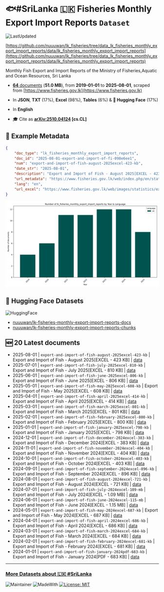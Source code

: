 # 🐟#SriLanka 🇱🇰 Fisheries Monthly Export Import Reports `Dataset`

![LastUpdated](https://img.shields.io/badge/last_updated-2025--10--26_14:07:38-green)

[https://github.com/nuuuwan/lk_fisheries/tree/data_lk_fisheries_monthly_export_import_reports/data/lk_fisheries_monthly_export_import_reports](https://github.com/nuuuwan/lk_fisheries/tree/data_lk_fisheries_monthly_export_import_reports/data/lk_fisheries_monthly_export_import_reports)

Monthly Fish Export and Import Reports of the Ministry of Fisheries,Aquatic and Ocean Resources, Sri Lanka

- [**64** documents](https://github.com/nuuuwan/lk_fisheries/tree/data_lk_fisheries_monthly_export_import_reports/data/lk_fisheries_monthly_export_import_reports) (**51.0 MB**), from **2019-01-01** to **2025-08-01**, scraped from [https://www.fisheries.gov.lk](https://www.fisheries.gov.lk)

- In **JSON**, **TXT** (17%), **Excel** (98%), **Tables** (6%) & **🤗 Hugging Face** (17%)

- In **English**

- 🎓 Cite as **[arXiv:2510.04124](https://arxiv.org/abs/2510.04124) [cs.CL]**

## 📝 Example Metadata

```json
{
    "doc_type": "lk_fisheries_monthly_export_import_reports",
    "doc_id": "2025-08-01-export-and-import-of-fi-098e6ee1",
    "num": "export-and-import-of-fish-august-2025excel-423-kb",
    "date_str": "2025-08-01",
    "description": "Export and Import of Fish - August 2025[EXCEL - 423 KB]",
    "url_metadata": "https://www.fisheries.gov.lk/web/index.php/en/statistics/export-import",
    "lang": "en",
    "url_excel": "https://www.fisheries.gov.lk/web/images/statistics/export/2025/EXPORT_and_IMPORT_REPORT_2025_AUGUST_1.xls"
}
```

![Chart](https://raw.githubusercontent.com/nuuuwan/lk_fisheries/refs/heads/data_lk_fisheries_monthly_export_import_reports/data/lk_fisheries_monthly_export_import_reports/docs_by_year_and_lang.png)

## 🤗 Hugging Face Datasets

![HuggingFace](https://img.shields.io/badge/-HuggingFace-FDEE21?style=for-the-badge&logo=HuggingFace)

- [nuuuwan/lk-fisheries-monthly-export-import-reports-docs](https://huggingface.co/datasets/nuuuwan/lk-fisheries-monthly-export-import-reports-docs)
- [nuuuwan/lk-fisheries-monthly-export-import-reports-chunks](https://huggingface.co/datasets/nuuuwan/lk-fisheries-monthly-export-import-reports-chunks)

## 🆕 20 Latest documents

- 2025-08-01 | `export-and-import-of-fish-august-2025excel-423-kb` | Export and Import of Fish - August 2025[EXCEL - 423 KB] | [data](https://github.com/nuuuwan/lk_fisheries/tree/data_lk_fisheries_monthly_export_import_reports/data/lk_fisheries_monthly_export_import_reports/2020s/2025/2025-08-01-export-and-import-of-fi-098e6ee1)
- 2025-07-01 | `export-and-import-of-fish-july-2025excel-810-kb` | Export and Import of Fish - July 2025[EXCEL - 810 KB] | [data](https://github.com/nuuuwan/lk_fisheries/tree/data_lk_fisheries_monthly_export_import_reports/data/lk_fisheries_monthly_export_import_reports/2020s/2025/2025-07-01-export-and-import-of-fi-63875334)
- 2025-06-01 | `export-and-import-of-fish-june-2025excel-806-kb` | Export and Import of Fish - June 2025[EXCEL - 806 KB] | [data](https://github.com/nuuuwan/lk_fisheries/tree/data_lk_fisheries_monthly_export_import_reports/data/lk_fisheries_monthly_export_import_reports/2020s/2025/2025-06-01-export-and-import-of-fi-943170a6)
- 2025-05-01 | `export-and-import-of-fish-may-2025excel-608-kb` | Export and Import of Fish - May 2025[EXCEL - 608 KB] | [data](https://github.com/nuuuwan/lk_fisheries/tree/data_lk_fisheries_monthly_export_import_reports/data/lk_fisheries_monthly_export_import_reports/2020s/2025/2025-05-01-export-and-import-of-fi-009e5847)
- 2025-04-01 | `export-and-import-of-fish-april-2025excel-414-kb` | Export and Import of Fish - April 2025[EXCEL - 414 KB] | [data](https://github.com/nuuuwan/lk_fisheries/tree/data_lk_fisheries_monthly_export_import_reports/data/lk_fisheries_monthly_export_import_reports/2020s/2025/2025-04-01-export-and-import-of-fi-3c64358c)
- 2025-03-01 | `export-and-import-of-fish-march-2025excel-801-kb` | Export and Import of Fish - March 2025[EXCEL - 801 KB] | [data](https://github.com/nuuuwan/lk_fisheries/tree/data_lk_fisheries_monthly_export_import_reports/data/lk_fisheries_monthly_export_import_reports/2020s/2025/2025-03-01-export-and-import-of-fi-b3bc4ad4)
- 2025-02-01 | `export-and-import-of-fish-february-2025excel-800-kb` | Export and Import of Fish - February 2025[EXCEL - 800 KB] | [data](https://github.com/nuuuwan/lk_fisheries/tree/data_lk_fisheries_monthly_export_import_reports/data/lk_fisheries_monthly_export_import_reports/2020s/2025/2025-02-01-export-and-import-of-fi-ce507561)
- 2025-01-01 | `export-and-import-of-fish-january-2025excel-798-kb` | Export and Import of Fish - January 2025[EXCEL - 798 KB] | [data](https://github.com/nuuuwan/lk_fisheries/tree/data_lk_fisheries_monthly_export_import_reports/data/lk_fisheries_monthly_export_import_reports/2020s/2025/2025-01-01-export-and-import-of-fi-08acc4f5)
- 2024-12-01 | `export-and-import-of-fish-december-2024excel-383-kb` | Export and Import of Fish - December 2024[EXCEL - 383 KB] | [data](https://github.com/nuuuwan/lk_fisheries/tree/data_lk_fisheries_monthly_export_import_reports/data/lk_fisheries_monthly_export_import_reports/2020s/2024/2024-12-01-export-and-import-of-fi-b2245f68)
- 2024-11-01 | `export-and-import-of-fish-november-2024excel-404-kb` | Export and Import of Fish - November 2024[EXCEL - 404 KB] | [data](https://github.com/nuuuwan/lk_fisheries/tree/data_lk_fisheries_monthly_export_import_reports/data/lk_fisheries_monthly_export_import_reports/2020s/2024/2024-11-01-export-and-import-of-fi-d6271a61)
- 2024-10-01 | `export-and-import-of-fish-october-2024excel-403-kb` | Export and Import of Fish - October 2024[EXCEL - 403 KB] | [data](https://github.com/nuuuwan/lk_fisheries/tree/data_lk_fisheries_monthly_export_import_reports/data/lk_fisheries_monthly_export_import_reports/2020s/2024/2024-10-01-export-and-import-of-fi-c3e3e508)
- 2024-09-01 | `export-and-import-of-fish-september-2024excel-896-kb` | Export and Import of Fish - September 2024[EXCEL - 896 KB] | [data](https://github.com/nuuuwan/lk_fisheries/tree/data_lk_fisheries_monthly_export_import_reports/data/lk_fisheries_monthly_export_import_reports/2020s/2024/2024-09-01-export-and-import-of-fi-d4d81a3b)
- 2024-08-01 | `export-and-import-of-fish-august-2024excel-721-kb` | Export and Import of Fish - August 2024[EXCEL - 721 KB] | [data](https://github.com/nuuuwan/lk_fisheries/tree/data_lk_fisheries_monthly_export_import_reports/data/lk_fisheries_monthly_export_import_reports/2020s/2024/2024-08-01-export-and-import-of-fi-a0725d09)
- 2024-07-01 | `export-and-import-of-fish-july-2024excel-109-mb` | Export and Import of Fish - July 2024[EXCEL - 1.09 MB] | [data](https://github.com/nuuuwan/lk_fisheries/tree/data_lk_fisheries_monthly_export_import_reports/data/lk_fisheries_monthly_export_import_reports/2020s/2024/2024-07-01-export-and-import-of-fi-00b7cb86)
- 2024-06-01 | `export-and-import-of-fish-june-2024excel-115-mb` | Export and Import of Fish - June 2024[EXCEL - 1.15 MB] | [data](https://github.com/nuuuwan/lk_fisheries/tree/data_lk_fisheries_monthly_export_import_reports/data/lk_fisheries_monthly_export_import_reports/2020s/2024/2024-06-01-export-and-import-of-fi-4f804c58)
- 2024-05-01 | `export-and-import-of-fish-may-2024excel-687-kb` | Export and Import of Fish - May 2024[EXCEL - 687 KB] | [data](https://github.com/nuuuwan/lk_fisheries/tree/data_lk_fisheries_monthly_export_import_reports/data/lk_fisheries_monthly_export_import_reports/2020s/2024/2024-05-01-export-and-import-of-fi-e09c6a01)
- 2024-04-01 | `export-and-import-of-fish-april-2024excel-686-kb` | Export and Import of Fish - April 2024[EXCEL - 686 KB] | [data](https://github.com/nuuuwan/lk_fisheries/tree/data_lk_fisheries_monthly_export_import_reports/data/lk_fisheries_monthly_export_import_reports/2020s/2024/2024-04-01-export-and-import-of-fi-630ae447)
- 2024-03-01 | `export-and-import-of-fish-march-2024excel-684-kb` | Export and Import of Fish - March 2024[EXCEL - 684 KB] | [data](https://github.com/nuuuwan/lk_fisheries/tree/data_lk_fisheries_monthly_export_import_reports/data/lk_fisheries_monthly_export_import_reports/2020s/2024/2024-03-01-export-and-import-of-fi-d9b56e6a)
- 2024-02-01 | `export-and-import-of-fish-february-2024excel-681-kb` | Export and Import of Fish - February 2024[EXCEL - 681 KB] | [data](https://github.com/nuuuwan/lk_fisheries/tree/data_lk_fisheries_monthly_export_import_reports/data/lk_fisheries_monthly_export_import_reports/2020s/2024/2024-02-01-export-and-import-of-fi-dc99cf2d)
- 2024-01-01 | `export-and-import-of-fish-january-2024pdf-683-kb` | Export and Import of Fish - January 2024[PDF - 683 KB] | [data](https://github.com/nuuuwan/lk_fisheries/tree/data_lk_fisheries_monthly_export_import_reports/data/lk_fisheries_monthly_export_import_reports/2020s/2024/2024-01-01-export-and-import-of-fi-35ef99ee)

---

### [More Datasets about 🇱🇰 #SriLanka](https://github.com/nuuuwan/lk_datasets)

![Maintainer](https://img.shields.io/badge/maintainer-nuuuwan-red)
![MadeWith](https://img.shields.io/badge/made_with-python-blue)
[![License: MIT](https://img.shields.io/badge/License-MIT-yellow.svg)](https://opensource.org/licenses/MIT)
